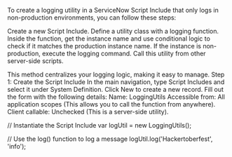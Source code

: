 To create a logging utility in a ServiceNow Script Include that only logs in non-production environments, you can follow these steps:


Create a new Script Include.
Define a utility class with a logging function.
Inside the function, get the instance name and use conditional logic to check if it matches the production instance name.
If the instance is non-production, execute the logging command.
Call this utility from other server-side scripts.


This method centralizes your logging logic, making it easy to manage.
Step 1: Create the Script Include
In the main navigation, type Script Includes and select it under System Definition.
Click New to create a new record.
Fill out the form with the following details:
Name: LoggingUtils
Accessible from: All application scopes (This allows you to call the function from anywhere).
Client callable: Unchecked (This is a server-side utility).




// Instantiate the Script Include
var logUtil = new LoggingUtils();

// Use the log() function to log a message
logUtil.log('Hackertoberfest', 'info');

